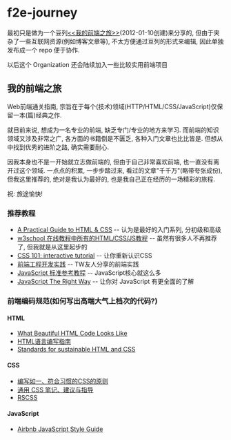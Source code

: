 # f2e-journey

最初只是做为一个豆列[<<我的前端之旅>>](http://book.douban.com/doulist/1423213/)(2012-01-10创建)来分享的, 但由于夹杂了一些互联网资源(例如博客文章等), 不太方便通过豆列的形式来编辑, 因此单独发布成一个 repo 便于协作.

以后这个 Organization 还会陆续加入一些比较实用前端项目

## 我的前端之旅
Web前端通关指南, 宗旨在于每个(技术)领域(HTTP/HTML/CSS/JavaScript)仅保留一本(篇)经典之作.


就目前来说, 想成为一名专业的前端, 缺乏专门/专业的地方来学习. 而前端的知识领域又涉及非常之广, 各方面的书籍倒是不匮乏, 各种入门文章也比比皆是. 但想从中找到优秀的进阶之路, 确实需要耐心.


因我本身也不是一开始就立志做前端的, 但由于自己非常喜欢前端, 也一直没有离开过这个领域. 一点点的积累, 一步步踏过来, 看过的文章"千千万"(略带夸张成份), 但我这里推荐的, 绝对是我认为最好的, 也是我自己正在经历的一场精彩的旅程.


祝: 旅途愉快!
　　 
### 推荐教程
* [A Practical Guide to HTML & CSS](http://learn.shayhowe.com/)
-- 认为是最好的入门系列, 分初级和高级
* [w3school 在线教程中所有的HTML/CSS/JS教程](http://www.w3school.com.cn/)
-- 虽然有很多人不再推荐了, 但我就是从这里起步的
* [CSS 101: interactive tutorial](http://www.css-101.org)
-- 让你重新认识CSS
* [前端工程开发实践](http://f2eclass.com/) 
-- TW友人分享的前端实践
* [JavaScript 标准参考教程](http://javascript.ruanyifeng.com/ )
-- JavaScript核心就这么多
* [JavaScript The Right Way](http://jstherightway.org/)
-- 让你对 JavaScript 有更全面的了解


### 前端编码规范(如何写出高端大气上档次的代码?)
#### HTML
* [What Beautiful HTML Code Looks Like](http://css-tricks.com/what-beautiful-html-code-looks-like/)
* [HTML语言编写指南](http://www.ruanyifeng.com/blog/2009/05/guide_to_semantic_html_elements.html)
* [Standards for sustainable HTML and CSS](https://github.com/mdo/code-guide)


#### CSS
* [编写如一、符合习惯的CSS的原则](https://github.com/necolas/idiomatic-css/tree/master/translations/zh-CN)
* [通用 CSS 笔记、建议与指导](https://github.com/csswizardry/CSS-Guidelines)
* [RSCSS](https://github.com/rstacruz/rscss)


#### JavaScript
* [Airbnb JavaScript Style Guide](https://github.com/airbnb/javascript)
